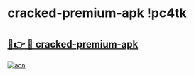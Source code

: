 # cracked-premium-apk !pc4tk

# <h2><a href="https://83i2gv.esa.edu.pl?title=cracked-premium-apk&ref=pc4tk">🔗👉 🔴 cracked-premium-apk</a></h2>

[![acn](https://github.com/user-attachments/assets/0f9c940e-d8b0-45ae-aac7-cd30a18b3e1c)](https://83i2gv.esa.edu.pl?title=cracked-premium-apk&ref=pc4tk)

